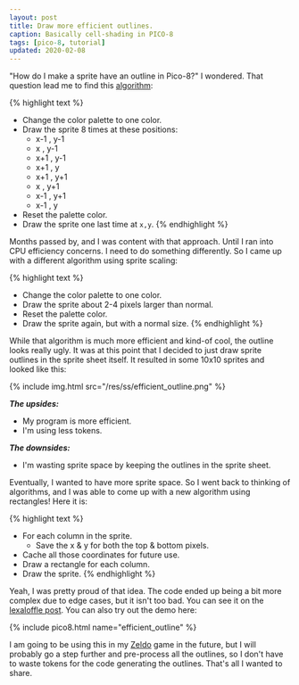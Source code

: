 ```yaml
---
layout: post
title: Draw more efficient outlines.
caption: Basically cell-shading in PICO-8
tags: [pico-8, tutorial]
updated: 2020-02-08
---
```

"How do I make a sprite have an outline in Pico-8?" I wondered. That question
lead me to find this
[algorithm](https://gist.github.com/Liquidream/1b419261dc324708f008f24ee6d13d7b):

{% highlight text %}
- Change the color palette to one color.
- Draw the sprite 8 times at these positions:
   - x-1 , y-1
   - x   , y-1
   - x+1 , y-1
   - x+1 , y
   - x+1 , y+1
   - x   , y+1
   - x-1 , y+1
   - x-1 , y
- Reset the palette color.
- Draw the sprite one last time at `x,y`.
{% endhighlight %}

Months passed by, and I was content with that approach. Until I ran into CPU
efficiency concerns. I need to do something differently. So I came up with a
different algorithm using sprite scaling:

{% highlight text %}
- Change the color palette to one color.
- Draw the sprite about 2-4 pixels larger than normal.
- Reset the palette color.
- Draw the sprite again, but with a normal size.
{% endhighlight %}

While that algorithm is much more efficient and kind-of cool, the outline looks
really ugly. It was at this point that I decided to just draw sprite outlines
in the sprite sheet itself. It resulted in some 10x10 sprites and looked like
this:

{% include img.html src="/res/ss/efficient_outline.png" %}

***The upsides:***
- My program is more efficient.
- I'm using less tokens.

***The downsides:***
- I'm wasting sprite space by keeping the outlines in the sprite sheet.

Eventually, I wanted to have more sprite space. So I went back to thinking of
algorithms, and I was able to come up with a new algorithm using rectangles!
Here it is:

{% highlight text %}
- For each column in the sprite.
   - Save the x & y for both the top & bottom pixels.
- Cache all those coordinates for future use.
- Draw a rectangle for each column.
- Draw the sprite.
{% endhighlight %}

Yeah, I was pretty proud of that idea. The code ended up being a bit more
complex due to edge cases, but it isn't too bad. You can see it on the
[lexaloffle post](https://www.lexaloffle.com/bbs/?tid=32996). You can also try
out the demo here:

{% include pico8.html name="efficient_outline" %}

I am going to be using this in my
[Zeldo](https://twitter.com/alanxoc3/status/1086413617497423872) game in the
future, but I will probably go a step further and pre-process all the outlines,
so I don't have to waste tokens for the code generating the outlines. That's
all I wanted to share.
